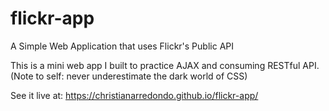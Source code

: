 # flickr-app
A Simple Web Application that uses Flickr's Public API

This is a mini web app I built to practice AJAX and consuming RESTful API. (Note to self: never underestimate the dark world of CSS)

See it live at: https://christianarredondo.github.io/flickr-app/
